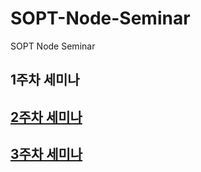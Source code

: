 # SOPT-Node-Seminar
SOPT Node Seminar

## 1주차 세미나

## [2주차 세미나](./2주차/2주차_정리.md)

## [3주차 세미나](./3주차/3주차_정리.md)